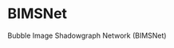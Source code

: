 # BIMSNet
Bubble Image Shadowgraph Network (BIMSNet)

<object data="https://github.com/mcekwonu/BIMSNet/Data/fig1.pdf" type="figure/pdf" width="700px" height="700px">
    <embed src="https://github.com/mcekwonu/BIMSNet/Data/fig1.pdf">
    </embed>
</object>
